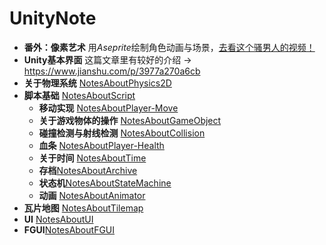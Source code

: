 # UnityNote

- **番外：像素艺术** 用*Aseprite*绘制角色动画与场景，[去看这个骚男人的视频！](https://www.bilibili.com/video/BV1Ty4y1L7yC?spm_id_from=333.999.0.0) 
- **Unity基本界面** 这篇文章里有较好的介绍 -> <https://www.jianshu.com/p/3977a270a6cb>
- **关于物理系统** [NotesAboutPhysics2D](https://github.com/Vincent-zz/Unity/blob/main/NotesAboutPhysics2D.md) 
- **脚本基础** [NotesAboutScript](https://github.com/Vincent-zz/Unity/blob/main/NotesAboutScript.md)
  - **移动实现** [NotesAboutPlayer-Move](https://github.com/Vincent-zz/Unity/blob/main/NotesAboutPlayer-Move.md)
  - **关于游戏物体的操作** [NotesAboutGameObject](https://github.com/Vincent-zz/Unity/blob/main/NotesAboutGameObject.md)
  - **碰撞检测与射线检测** [NotesAboutCollision](https://github.com/Vincent-zz/Unity/blob/main/NotesAboutCollisionAndRaycast.md)
  - **血条** [NotesAboutPlayer-Health](https://github.com/Vincent-zz/Unity/blob/main/NotesAboutPlayer-Health.md)
  - **关于时间** [NotesAboutTime](https://github.com/Vincent-zz/Unity/blob/main/NotesAboutTime.md)
  - **存档**[NotesAboutArchive](https://github.com/Vincent-zz/Unity/blob/main/NotesAboutArchive.md)
  - **状态机**[NotesAboutStateMachine](NotesAboutStateMachine.md)
   - **动画** [NotesAboutAnimator](https://github.com/Vincent-zz/Unity/blob/main/NotesAboutAnimator.md)
- **瓦片地图** [NotesAboutTilemap](https://github.com/Vincent-zz/Unity/blob/main/NotesAboutTilemap.md)
- **UI** [NotesAboutUI](https://github.com/Vincent-zz/Unity/blob/main/NotesAboutUI.md)
- **FGUI**[NotesAboutFGUI](NotesAboutFGUI.md)
